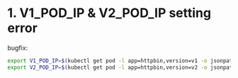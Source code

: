 # 1. V1_POD_IP & V2_POD_IP setting error

bugfix:

```bash
export V1_POD_IP=$(kubectl get pod -l app=httpbin,version=v1 -o jsonpath={.items..status.podIP})
export V2_POD_IP=$(kubectl get pod -l app=httpbin,version=v2 -o jsonpath={.items..status.podIP})
```
